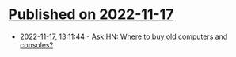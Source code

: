 # [Published on 2022-11-17](index.md)

* [2022-11-17, 13:11:44](https://news.ycombinator.com/item?id=33638374) - [Ask HN: Where to buy old computers and consoles?](https://news.ycombinator.com/item?id=33638374)
